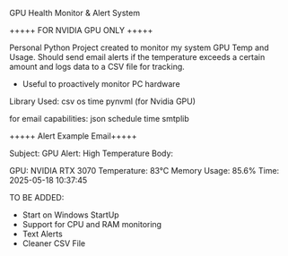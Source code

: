 GPU Health Monitor & Alert System

+++++ FOR NVIDIA GPU ONLY +++++

Personal Python Project created to monitor my system GPU Temp and Usage. Should send email alerts if the temperature exceeds a certain amount and logs data to a CSV file for tracking.
- Useful to proactively monitor PC hardware

Library Used:
csv
os
time
pynvml (for Nvidia GPU)

for email capabilities:
json
schedule
time
smtplib

+++++ Alert Example Email+++++

Subject: GPU Alert: High Temperature
Body:

GPU: NVIDIA RTX 3070
Temperature: 83°C
Memory Usage: 85.6%
Time: 2025-05-18 10:37:45


TO BE ADDED:
- Start on Windows StartUp
- Support for CPU and RAM monitoring
- Text Alerts
- Cleaner CSV File
